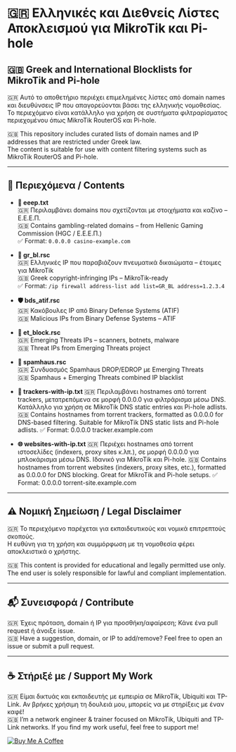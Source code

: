 # 🇬🇷 Ελληνικές και Διεθνείς Λίστες Αποκλεισμού για MikroTik και Pi-hole
## 🇬🇧 Greek and International Blocklists for MikroTik and Pi-hole

🇬🇷 Αυτό το αποθετήριο περιέχει επιμελημένες λίστες από domain names και διευθύνσεις IP που απαγορεύονται βάσει της ελληνικής νομοθεσίας.  
Το περιεχόμενο είναι κατάλληλο για χρήση σε συστήματα φιλτραρίσματος περιεχομένου όπως MikroTik RouterOS και Pi-hole.

🇬🇧 This repository includes curated lists of domain names and IP addresses that are restricted under Greek law.  
The content is suitable for use with content filtering systems such as MikroTik RouterOS and Pi-hole.

---

## 📁 Περιεχόμενα / Contents

- **📄 eeep.txt**  
  🇬🇷 Περιλαμβάνει domains που σχετίζονται με στοιχήματα και καζίνο – Ε.Ε.Ε.Π.  
  🇬🇧 Contains gambling-related domains – from Hellenic Gaming Commission (HGC / Ε.Ε.Ε.Π.)  
  ✅ Format: `0.0.0.0 casino-example.com`

- **🧱 gr_bl.rsc**  
  🇬🇷 Ελληνικές IP που παραβιάζουν πνευματικά δικαιώματα – έτοιμες για MikroTik  
  🇬🇧 Greek copyright-infringing IPs – MikroTik-ready  
  ✅ Format: `/ip firewall address-list add list=GR_BL address=1.2.3.4`

- **🛡️ bds_atif.rsc**  
  🇬🇷 Κακόβουλες IP από Binary Defense Systems (ATIF)  
  🇬🇧 Malicious IPs from Binary Defense Systems – ATIF

- **🚨 et_block.rsc**  
  🇬🇷 Emerging Threats IPs – scanners, botnets, malware  
  🇬🇧 Threat IPs from Emerging Threats project

- **📛 spamhaus.rsc**  
  🇬🇷 Συνδυασμός Spamhaus DROP/EDROP με Emerging Threats  
  🇬🇧 Spamhaus + Emerging Threats combined IP blacklist

- **🧿 trackers-with-ip.txt**
  🇬🇷 Περιλαμβάνει hostnames από torrent trackers, μετατρεπόμενα σε μορφή 0.0.0.0 για φιλτράρισμα μέσω DNS.
  Κατάλληλο για χρήση σε MikroTik DNS static entries και Pi-hole adlists.
  🇬🇧 Contains hostnames from torrent trackers, formatted as 0.0.0.0 for DNS-based filtering.
  Suitable for MikroTik DNS static lists and Pi-hole adlists.
  ✅ Format: 0.0.0.0 tracker.example.com

- **🌐 websites-with-ip.txt**
  🇬🇷 Περιέχει hostnames από torrent ιστοσελίδες (indexers, proxy sites κ.λπ.), σε μορφή 0.0.0.0 για μπλοκάρισμα μέσω DNS.
  Ιδανικό για MikroTik και Pi-hole.
  🇬🇧 Contains hostnames from torrent websites (indexers, proxy sites, etc.), formatted as 0.0.0.0 for DNS blocking.
  Great for MikroTik and Pi-hole setups.
  ✅ Format: 0.0.0.0 torrent-site.example.com

---

## ⚠️ Νομική Σημείωση / Legal Disclaimer

🇬🇷 Το περιεχόμενο παρέχεται για εκπαιδευτικούς και νομικά επιτρεπτούς σκοπούς.  
Η ευθύνη για τη χρήση και συμμόρφωση με τη νομοθεσία φέρει αποκλειστικά ο χρήστης.

🇬🇧 This content is provided for educational and legally permitted use only.  
The end user is solely responsible for lawful and compliant implementation.

---

## 📬 Συνεισφορά / Contribute

🇬🇷 Έχεις πρόταση, domain ή IP για προσθήκη/αφαίρεση; Κάνε ένα pull request ή άνοιξε issue.  
🇬🇧 Have a suggestion, domain, or IP to add/remove? Feel free to open an issue or submit a pull request.

---

## ☕ Στήριξέ με / Support My Work

🇬🇷 Είμαι δικτυάς και εκπαιδευτής με εμπειρία σε MikroTik, Ubiquiti και TP-Link. Αν βρήκες χρήσιμη τη δουλειά μου, μπορείς να με στηρίξεις με έναν καφέ!  
🇬🇧 I’m a network engineer & trainer focused on MikroTik, Ubiquiti and TP-Link networks. If you find my work useful, feel free to support me!

[![Buy Me A Coffee](https://img.buymeacoffee.com/button-api/?text=Buy%20me%20a%20coffee&emoji=☕&slug=pournarasaa&button_colour=FFDD00&font_colour=000000&font_family=Arial&outline_colour=000000&coffee_colour=ffffff)](https://buymeacoffee.com/pournarasaa)
